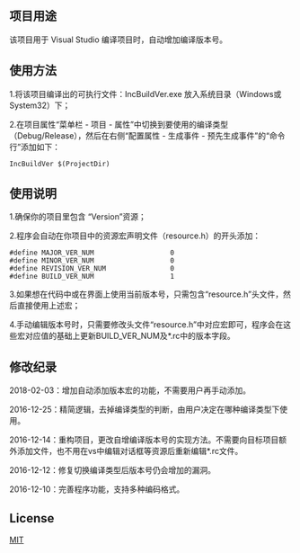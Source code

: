 ## 项目用途
该项目用于 Visual Studio 编译项目时，自动增加编译版本号。
 
## 使用方法
1.将该项目编译出的可执行文件：IncBuildVer.exe 放入系统目录（Windows或System32）下；

2.在项目属性“菜单栏 - 项目 - 属性”中切换到要使用的编译类型（Debug/Release），然后在右侧“配置属性 - 生成事件 - 预先生成事件”的“命令行”添加如下：

    IncBuildVer $(ProjectDir)
    
## 使用说明

1.确保你的项目里包含 “Version”资源；

2.程序会自动在你项目中的资源宏声明文件（resource.h）的开头添加：

    #define MAJOR_VER_NUM					0
	#define MINOR_VER_NUM					0
	#define REVISION_VER_NUM				0
	#define BUILD_VER_NUM					1

3.如果想在代码中或在界面上使用当前版本号，只需包含“resource.h”头文件，然后直接使用上述宏；

4.手动编辑版本号时，只需要修改头文件“resource.h”中对应宏即可，程序会在这些宏对应值的基础上更新BUILD_VER_NUM及*.rc中的版本字段。

## 修改纪录

2018-02-03：增加自动添加版本宏的功能，不需要用户再手动添加。

2016-12-25：精简逻辑，去掉编译类型的判断，由用户决定在哪种编译类型下使用。

2016-12-14：重构项目，更改自增编译版本号的实现方法。不需要向目标项目额外添加文件，也不用在vs中编辑对话框等资源后重新编辑*.rc文件。

2016-12-12：修复切换编译类型后版本号仍会增加的漏洞。

2016-12-10：完善程序功能，支持多种编码格式。

## License
[MIT](https://github.com/songbaoming/IncBuildVer/blob/master/LICENSE)
